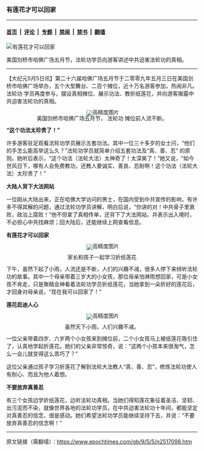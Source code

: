 ### 有莲花才可以回家

---

#### [首页](../../../..?n2517098) &nbsp;|&nbsp; [评论](../../../../../epoch-comment?n2517098) &nbsp;|&nbsp; [专题](../../../../../epoch-special?n2517098) &nbsp;|&nbsp; [禁闻](../../../../../epoch-news?n2517098) &nbsp;|&nbsp; [禁书](../../../../../books?n2517098) &nbsp;|&nbsp; [翻墙](https://github.com/gfw-breaker/nogfw/blob/master/README.md?n2517098)


<div><img alt="有莲花才可以回家" class="attachment-djy_600_400 size-djy_600_400 wp-post-image" src="https://i.epochtimes.com/assets/uploads/2009/05/905050944481939-600x400.jpg"/>
<div class="caption">
 <p>
  美国剑桥市哈佛广场五月节，法轮功学员向游客讲述中共迫害法轮功的真相。
 </p>
</div></div><hr/><div class="post_content" id="artbody" itemprop="articleBody">
 <!-- article content begin -->
 <p>
  【大纪元5月5日讯】第二十六届哈佛广场五月节于二零零九年五月三日在美国剑桥市哈佛广场举办，五个大型舞台、二百个摊位，近十万名游客参加，热闹非凡。
  <ok href="https://www.epochtimes.com/gb/tag/%E6%B3%95%E8%BD%AE%E5%8A%9F.html">
   法轮功
  </ok>
  学员再度参与，摆设真相摊位、展示功法、教折纸莲花，并向游客揭露中共迫害法轮功的真相。
 </p>
 <p>
  <!--image v 1.0-->
 </p>
 <div style="line-height: 90%; text-align: center;">
  <ok href=" https://i.epochtimes.com/assets/uploads/2009/05/905050944471939-600x424.jpg" rel="noreferrer noopener" target="_blank">
   <img alt="" class="size-large wp-image-7339328" src="https://i.epochtimes.com/assets/uploads/2009/05/905050944471939-600x424.jpg" title=""/>
  </ok>
  <img alt="高精度图片" border="0" src="//www.epochtimes.com/images/highRes.jpg"/>
  <br/>
  <span class="bn12">
   美国剑桥市哈佛广场五月节，
   <ok href="https://www.epochtimes.com/gb/tag/%E6%B3%95%E8%BD%AE%E5%8A%9F.html">
    法轮功
   </ok>
   摊位前人流不断。
  </span>
 </div>
 <p>
  <!-- -->
 </p>
 <p>
  <b>
   “这个功法太珍贵了！”
  </b>
 </p>
 <p>
  许多游客驻足观看法轮功学员展示五套功法。其中一位三十多岁的女士问，“他们的手怎么能高举这么久？”法轮功学员就简单介绍五套功法及“真、善、忍” 的原则。她听后表示，“这个功法（法轮大法）太神奇了！太深奥了！”她又说，“如今世风日下，哪有人会免费教功，还教人要诚实、善良、忍耐啊！这个功法（法轮大法）太珍贵了！”
 </p>
 <p>
  <b>
   大陆人背下大法网站
  </b>
 </p>
 <p>
  一位刚从大陆出来，正在哈佛大学访问的男士，在国内受到中共宣传的影响，有许多不得其解的问题，通过法轮功学员讲解，明白后说，“你讲的对！中共骨子里衰败，政治上腐败！”他不但拿了真相传单，还背下了大法网站，并表示出入境时，不必担心中共找麻烦；回大陆后，还能继续上网查看信息。
 </p>
 <p>
  <b>
   有莲花才可以回家
  </b>
 </p>
 <p>
  <!--image v 1.0-->
 </p>
 <div style="line-height: 90%; text-align: center;">
  <ok href=" https://i.epochtimes.com/assets/uploads/2009/05/905051042151939.jpg" rel="noreferrer noopener" target="_blank">
   <img alt="" class="size-large wp-image-7339331" src="https://i.epochtimes.com/assets/uploads/2009/05/905051042151939.jpg" title=""/>
  </ok>
  <img alt="高精度图片" border="0" src="//www.epochtimes.com/images/highRes.jpg"/>
  <br/>
  <span class="bn12">
   <br/>
   家长和孩子一起学习折纸莲花
  </span>
 </div>
 <p>
  <!-- -->
 </p>
 <p>
  下午，虽然下起了小雨，人流还是不断，人们的兴趣不减，很多人停下来倾听法轮功的故事。其中一个母亲带着三岁大的小女孩，那位母亲怕淋雨想回家，可是小女孩不肯走，只是聚精会神看着法轮功学员折纸莲花，当她拿到一朵折好的莲花后，才回身对母亲说，“现在我可以回家了！”
 </p>
 <p>
  <b>
   莲花启迪人心
  </b>
 </p>
 <p>
  <!--image v 1.0-->
 </p>
 <div style="line-height: 90%; text-align: center;">
  <ok href=" https://i.epochtimes.com/assets/uploads/2009/05/905051042161939-600x450.jpg" rel="noreferrer noopener" target="_blank">
   <img alt="" class="size-large wp-image-7339332" src="https://i.epochtimes.com/assets/uploads/2009/05/905051042161939-600x450.jpg" title=""/>
  </ok>
  <img alt="高精度图片" border="0" src="//www.epochtimes.com/images/highRes.jpg"/>
  <br/>
  <span class="bn12">
   <br/>
   虽然天下小雨，人们兴趣不减。
  </span>
 </div>
 <p>
  <!-- -->
 </p>
 <p>
  一位父亲带着四岁、六岁两个小女孩来到摊位前，二个小女孩马上被纸莲花吸引住了，认真地学起折莲花。她们的父亲非常惊奇，说：“这两个小孩本来很淘气，怎么一会儿就变得这么乖巧了？”
 </p>
 <p>
  这位父亲通过孩子学习折莲花了解到法轮大法教人“真、善、忍”，修炼法轮功使人有耐心、而且为他人着想。
 </p>
 <p>
  <b>
   不要放弃真善忍
  </b>
 </p>
 <p>
  有三个女孩边学折纸莲花，边听法轮功真相。当她们得知莲花象征着圣洁、坚韧、出污泥而不染，就像世界各地的法轮功学员，在中共迫害法轮功十年间，都能坚定对真善忍的信念，很是感动。她们希望法轮功学员能继续坚持下去，并说：“不要放弃真善忍的信念啊！”
  <font color="#ffffff">
   (http://www.dajiyuan.com)
  </font>
 </p>
 <!-- article content end -->
 <div id="below_article_ad">
 </div>
</div>


---

原文链接（需翻墙）：https://www.epochtimes.com/gb/9/5/5/n2517098.htm